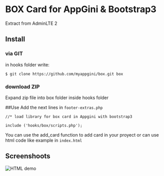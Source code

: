 # BOX Card for AppGini & Bootstrap3

Extract from AdminLTE 2

## Install
### via GIT
in hooks folder write:

`$ git clone https://github.com/myappgini/box.git box`

### download ZIP

Expand zip file into box folder inside hooks folder

##Use
Add the next lines in `footer-extras.php`

~~~
//* load library for box card in Appgini with bootstrap3

include ('hooks/box/scripts.php');
~~~

You can use the add_card function to add card in your proyect or can use html code like example in `index.html`

## Screenshoots

![HTML demo](myappgini/box/blob/main/screenshoots/boxs.png?raw=true)